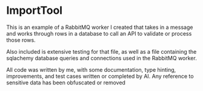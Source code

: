 # ImportTool

This is an example of a RabbitMQ worker I created that takes in a message and works through rows in a database to call an API to validate or process those rows.

Also included is extensive testing for that file, as well as a file containing the sqlachemy database queries and connections used in the RabbitMQ worker.

All code was written by me, with some documentation, type hinting, improvements, and test cases written or completed by AI. Any reference to sensitive data has been obfuscated or removed

